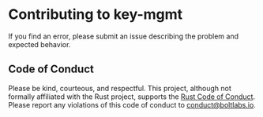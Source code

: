 # Contributing to key-mgmt

If you find an error, please submit an issue describing the problem and expected behavior.

## Code of Conduct

Please be kind, courteous, and respectful. This project, although not formally affiliated with the Rust project, supports the [Rust Code of Conduct](https://www.rust-lang.org/policies/code-of-conduct).
Please report any violations of this code of conduct to
[conduct@boltlabs.io](mailto:conduct@boltlabs.io).